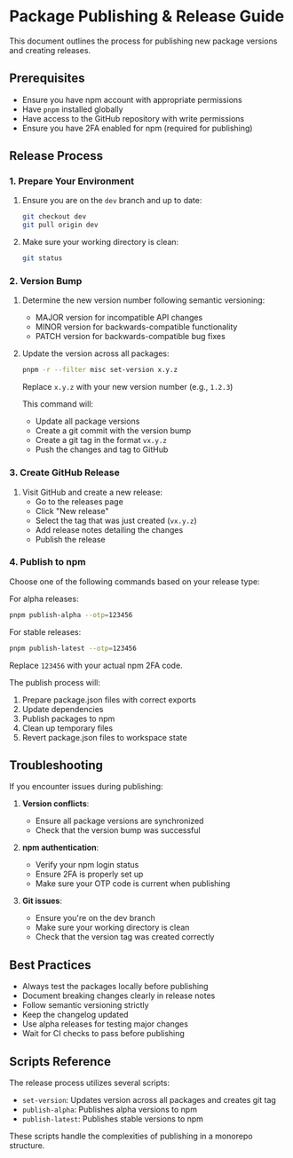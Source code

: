 # Package Publishing & Release Guide

This document outlines the process for publishing new package versions and creating releases.

## Prerequisites

- Ensure you have npm account with appropriate permissions
- Have `pnpm` installed globally
- Have access to the GitHub repository with write permissions
- Ensure you have 2FA enabled for npm (required for publishing)

## Release Process

### 1. Prepare Your Environment

1. Ensure you are on the `dev` branch and up to date:
   ```bash
   git checkout dev
   git pull origin dev
   ```

2. Make sure your working directory is clean:
   ```bash
   git status
   ```

### 2. Version Bump

1. Determine the new version number following semantic versioning:
   - MAJOR version for incompatible API changes
   - MINOR version for backwards-compatible functionality
   - PATCH version for backwards-compatible bug fixes

2. Update the version across all packages:
   ```bash
   pnpm -r --filter misc set-version x.y.z
   ```
   Replace `x.y.z` with your new version number (e.g., `1.2.3`)

   This command will:
   - Update all package versions
   - Create a git commit with the version bump
   - Create a git tag in the format `vx.y.z`
   - Push the changes and tag to GitHub

### 3. Create GitHub Release

1. Visit GitHub and create a new release:
   - Go to the releases page
   - Click "New release"
   - Select the tag that was just created (`vx.y.z`)
   - Add release notes detailing the changes
   - Publish the release

### 4. Publish to npm

Choose one of the following commands based on your release type:

For alpha releases:
```bash
pnpm publish-alpha --otp=123456
```

For stable releases:
```bash
pnpm publish-latest --otp=123456
```

Replace `123456` with your actual npm 2FA code.

The publish process will:
1. Prepare package.json files with correct exports
2. Update dependencies
3. Publish packages to npm
4. Clean up temporary files
5. Revert package.json files to workspace state

## Troubleshooting

If you encounter issues during publishing:

1. **Version conflicts**: 
   - Ensure all package versions are synchronized
   - Check that the version bump was successful

2. **npm authentication**: 
   - Verify your npm login status
   - Ensure 2FA is properly set up
   - Make sure your OTP code is current when publishing

3. **Git issues**: 
   - Ensure you're on the dev branch
   - Make sure your working directory is clean
   - Check that the version tag was created correctly

## Best Practices

- Always test the packages locally before publishing
- Document breaking changes clearly in release notes
- Follow semantic versioning strictly
- Keep the changelog updated
- Use alpha releases for testing major changes
- Wait for CI checks to pass before publishing

## Scripts Reference

The release process utilizes several scripts:

- `set-version`: Updates version across all packages and creates git tag
- `publish-alpha`: Publishes alpha versions to npm
- `publish-latest`: Publishes stable versions to npm

These scripts handle the complexities of publishing in a monorepo structure. 